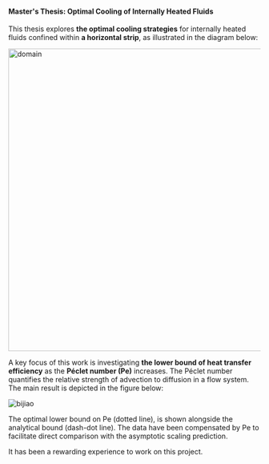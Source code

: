 #### Master's Thesis: Optimal Cooling of Internally Heated Fluids

This thesis explores **the optimal cooling strategies** for internally heated fluids confined within **a horizontal strip**, as illustrated in the diagram below:

<img width="604" alt="domain" src="https://github.com/user-attachments/assets/bd1dadbc-07e2-4ee6-ad2d-d1f8126b1d3d" />

A key focus of this work is investigating **the lower bound of heat transfer efficiency** as the **Péclet number (Pe)** increases. The Péclet number quantifies the relative strength of advection to diffusion in a flow system. The main result is depicted in the figure below:

![bijiao](https://github.com/user-attachments/assets/1c807898-13c0-4fbe-ab73-36e24c312da7)

The optimal lower bound on Pe (dotted line), is shown alongside the analytical bound (dash-dot line). The data have been compensated by Pe to facilitate direct comparison with the asymptotic scaling prediction.

It has been a rewarding experience to work on this project.
